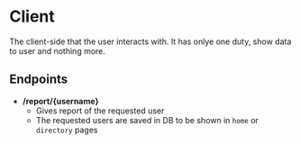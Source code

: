# Client

The client-side that the user interacts with. It has onlye one duty, show data to user and nothing more.

## Endpoints

- **/report/{username}**
	- Gives report of the requested user
	- The requested users are saved in DB to be shown in `home` or `directory` pages
